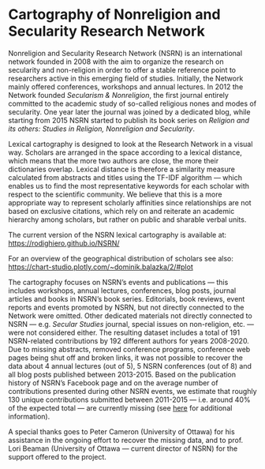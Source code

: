 # Cartography of Nonreligion and Secularity Research Network

Nonreligion and Secularity Research Network (NSRN) is an international network founded in 2008 with the aim to organize the research on secularity and non-religion in order to offer a stable reference point to researchers active in this emerging field of studies. Initially, the Network mainly offered conferences, workshops and annual lectures. In 2012 the Network founded *Secularism & Nonreligion*, the first journal entirely committed to the academic study of so-called religious nones and modes of secularity. One year later the journal was joined by a dedicated blog, while starting from 2015 NSRN started to publish its book series on *Religion and its others: Studies in Religion, Nonreligion and Secularity*.

Lexical cartography is designed to look at the Research Network in a visual way. Scholars are arranged in the space according to a lexical distance, which means that the more two authors are close, the more their dictionaries overlap. Lexical distance is therefore a similarity measure calculated from abstracts and titles using the TF-IDF algorithm — which enables us to find the most representative keywords for each scholar with respect to the scientific community. We believe that this is a more appropriate way to represent scholarly affinities since relationships are not based on exclusive citations, which rely on and reiterate an academic hierarchy among scholars, but rather on public and sharable verbal units.

The current version of the NSRN lexical cartography is available at: https://rodighiero.github.io/NSRN/

For an overview of the geographical distribution of scholars see also: https://chart-studio.plotly.com/~dominik.balazka/2/#plot

The cartography focuses on NSRN’s events and publications — this includes workshops, annual lectures, conferences, blog posts, journal articles and books in NSRN’s book series. Editorials, book reviews, event reports and events promoted by NSRN, but not directly connected to the Network were omitted. Other dedicated materials not directly connected to NSRN — e.g. *Secular Studies* journal, special issues on non-religion, etc. — were not considered either. The resulting dataset includes a total of 191 NSRN-related contributions by 192 different authors for years 2008-2020. Due to missing abstracts, removed conference programs, conference web pages being shut off and broken links, it was not possible to recover the data about 4 annual lectures (out of 5), 5 NSRN conferences (out of 8) and all blog posts published between 2013-2015. Based on the publication history of NSRN’s Facebook page and on the average number of contributions presented during other NSRN events, we estimate that roughly 130 unique contributions submitted between 2011-2015 — i.e. around 40% of the expected total — are currently missing (see [here](https://chart-studio.plotly.com/~dominik.balazka/7) for additional information).

A special thanks goes to Peter Cameron (University of Ottawa) for his assistance in the ongoing effort to recover the missing data, and to prof. Lori Beaman (University of Ottawa — current director of NSRN) for the support offered to the project.

